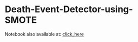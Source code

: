 # Death-Event-Detector-using-SMOTE


Notebook also available at: [click_here](https://www.kaggle.com/blacksheep2105/gdsc-task-round)
